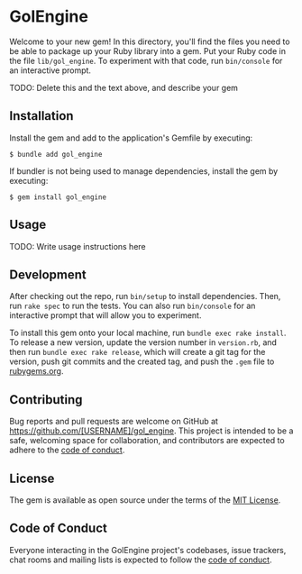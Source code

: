 # GolEngine

Welcome to your new gem! In this directory, you'll find the files you need to be able to package up your Ruby library into a gem. Put your Ruby code in the file `lib/gol_engine`. To experiment with that code, run `bin/console` for an interactive prompt.

TODO: Delete this and the text above, and describe your gem

## Installation

Install the gem and add to the application's Gemfile by executing:

    $ bundle add gol_engine

If bundler is not being used to manage dependencies, install the gem by executing:

    $ gem install gol_engine

## Usage

TODO: Write usage instructions here

## Development

After checking out the repo, run `bin/setup` to install dependencies. Then, run `rake spec` to run the tests. You can also run `bin/console` for an interactive prompt that will allow you to experiment.

To install this gem onto your local machine, run `bundle exec rake install`. To release a new version, update the version number in `version.rb`, and then run `bundle exec rake release`, which will create a git tag for the version, push git commits and the created tag, and push the `.gem` file to [rubygems.org](https://rubygems.org).

## Contributing

Bug reports and pull requests are welcome on GitHub at https://github.com/[USERNAME]/gol_engine. This project is intended to be a safe, welcoming space for collaboration, and contributors are expected to adhere to the [code of conduct](https://github.com/[USERNAME]/gol_engine/blob/main/CODE_OF_CONDUCT.md).

## License

The gem is available as open source under the terms of the [MIT License](https://opensource.org/licenses/MIT).

## Code of Conduct

Everyone interacting in the GolEngine project's codebases, issue trackers, chat rooms and mailing lists is expected to follow the [code of conduct](https://github.com/[USERNAME]/gol_engine/blob/main/CODE_OF_CONDUCT.md).
